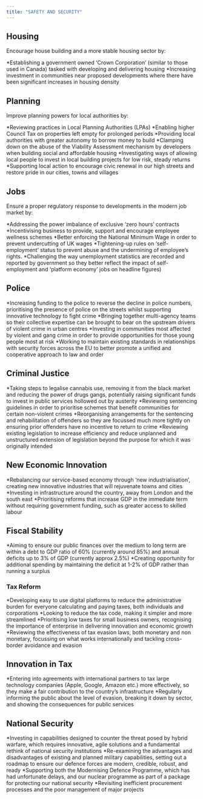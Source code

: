 ```yaml
---
title: "SAFETY AND SECURITY"
---
```


## Housing

 Encourage house building and a more stable housing sector by:
                      
 *Establishing a government owned ‘Crown Corporation’ (similar to those used in Canada) tasked with developing and delivering housing
 *Increasing investment in communities near proposed developments where there have been significant increases in housing density

## Planning 

 Improve planning powers for local authorities by:
                      	
*Reviewing practices in Local Planning Authorities (LPAs)
*Enabling higher Council Tax on properties left empty for prolonged periods
*Providing local authorities with greater autonomy to borrow money to build
*Clamping down on the abuse of the Viability Assessment mechanism by developers when building social and affordable housing
*Investigating ways of allowing local people to invest in local building projects for low risk, steady returns
*Supporting local action to encourage civic renewal in our high streets and restore pride in our cities, towns and villages 

## Jobs

Ensure a proper regulatory response to developments in the modern job market by:

*Addressing the power imbalance of exclusive ‘zero hours’ contracts
*Incentivising business to provide, support and encourage employee wellness schemes
*Better enforcing the National Minimum Wage in order to prevent undercutting of UK wages
*Tightening-up rules on ‘self-employment’ status to prevent abuse and the undermining of employee’s rights.
*Challenging the way unemployment statistics are recorded and reported by government so they better reflect the impact of self-employment and ‘platform economy’ jobs on headline figures)                

## Police

*Increasing funding to the police to reverse the decline in police numbers, prioritising the presence of police on the streets whilst supporting innovative technology to fight crime
*Bringing together multi-agency teams so their collective expertise can be brought to bear on the upstream drivers of violent crime in urban centres
*Investing in communities most affected by violent and gang crime in order to provide opportunities for those young people most at risk
*Working to maintain existing standards in relationships with security forces across the EU to better promote a unified and cooperative approach to law and order

## Criminal Justice

*Taking steps to legalise cannabis use, removing it from the black market and reducing the power of drugs gangs, potentially raising significant funds to invest in public services hollowed out by austerity
*Reviewing sentencing guidelines in order to prioritise schemes that benefit communities for certain non-violent crimes
*Reorganising arrangements for the sentencing and rehabilitation of offenders so they are focussed much more tightly on ensuring prior offenders have no incentive to return to crime
*Reviewing existing legislation to increase efficiency and reduce unplanned and unstructured extension of legislation beyond the purpose for which it was originally intended                       

## New Economic Innovation

*Rebalancing our service-based economy through ‘new industrialisation’, creating new innovative industries that will rejuvenate towns and cities
*Investing in infrastructure around the country, away from London and the south east
*Prioritising reforms that increase GDP in the immediate term without requiring government funding, such as greater access to skilled labour

## Fiscal Stability

*Aiming to ensure our public finances over the medium to long term are within a debt to GDP ratio of 60% (currently around 85%) and annual deficits up to 3% of GDP (currently approx 2.5%)
*Creating opportunity for additional spending by maintaining the deficit at 1-2% of GDP rather than running a surplus

### Tax Reform

*Developing easy to use digital platforms to reduce the administrative burden for everyone calculating and paying taxes, both individuals and corporations
*Looking to reduce the tax code, making it simpler and more streamlined
*Prioritising low taxes for small business owners, recognising the importance of enterprise in delivering innovation and economic growth
*Reviewing the effectiveness of tax evasion laws, both monetary and non monetary, focussing on what works internationally and tackling cross-border avoidance and evasion

## Innovation in Tax

*Entering into agreements with international partners to tax large technology companies (Apple, Google, Amazon etc.) more effectively, so they make a fair contribution to the country’s infrastructure
*Regularly informing the public about the level of evasion, breaking it down by sector, and showing the consequences for public services

## National Security

*Investing in capabilities designed to counter the threat posed by hybrid warfare, which requires innovative, agile solutions and a fundamental rethink of national security institutions
*Re-examining the advantages and disadvantages of existing and planned military capabilities, setting out a roadmap to ensure our defence forces are modern, credible, robust, and ready
*Supporting both the Modernising Defence Programme, which has had unfortunate delays, and our nuclear programme as part of a package for protecting our national security
*Revisiting inefficient procurement processes and the poor management of major projects
